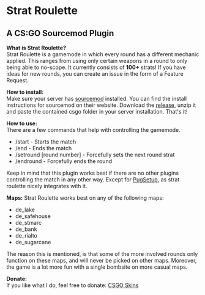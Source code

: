# Strat Roulette
## A CS:GO Sourcemod Plugin

**What is Strat Roulette?**  
Strat Roulette is a gamemode in which every round has a different mechanic applied. This ranges from using only certain weapons in a round to only being able to no-scope. It currently consists of **100+** strats! If you have ideas for new rounds, you can create an issue in the form of a Feature Request.

**How to install:**  
Make sure your server has [sourcemod](https://www.sourcemod.net) installed. You can find the install instructions for sourcemod on their website.
Download the [release](https://github.com/Extremelyd1/Strat-Roulette/releases/latest), unzip it and paste the contained csgo folder in your server installation. That's it!

**How to use:**  
There are a few commands that help with controlling the gamemode.
* /start - Starts the match
* /end - Ends the match
* /setround \[round number\] - Forcefully sets the next round strat
* /endround - Forcefully ends the round

Keep in mind that this plugin works best if there are no other plugins controlling the match in any other way. Except for [PugSetup](https://github.com/splewis/csgo-pug-setup), as strat roulette nicely integrates with it.

**Maps:**
Strat Roulette works best on any of the following maps:
* de_lake
* de_safehouse
* de_stmarc
* de_bank
* de_rialto
* de_sugarcane

The reason this is mentioned, is that some of the more involved rounds only function on these maps, and will never be picked on other maps. Moreover, the game is a lot more fun with a single bombsite on more casual maps.

**Donate:**  
If you like what I do, feel free to donate: [CSGO Skins](https://steamcommunity.com/tradeoffer/new/?partner=316356077&token=JyWonscp)
